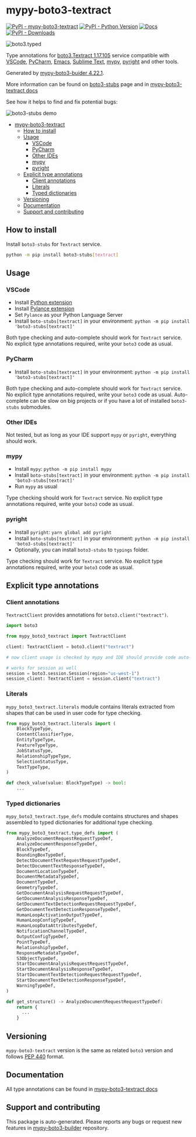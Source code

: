<a id="mypy-boto3-textract"></a>

# mypy-boto3-textract

[![PyPI - mypy-boto3-textract](https://img.shields.io/pypi/v/mypy-boto3-textract.svg?color=blue)](https://pypi.org/project/mypy-boto3-textract)
[![PyPI - Python Version](https://img.shields.io/pypi/pyversions/mypy-boto3-textract.svg?color=blue)](https://pypi.org/project/mypy-boto3-textract)
[![Docs](https://img.shields.io/readthedocs/mypy-boto3-builder.svg?color=blue)](https://mypy-boto3-builder.readthedocs.io/)
[![PyPI - Downloads](https://img.shields.io/pypi/dw/mypy-boto3-textract?color=blue)](https://pypistats.org/packages/mypy-boto3-textract)

![boto3.typed](https://github.com/vemel/mypy_boto3_builder/raw/master/logo.png)

Type annotations for
[boto3.Textract 1.17.105](https://boto3.amazonaws.com/v1/documentation/api/1.17.105/reference/services/textract.html#Textract)
service compatible with [VSCode](https://code.visualstudio.com/),
[PyCharm](https://www.jetbrains.com/pycharm/),
[Emacs](https://www.gnu.org/software/emacs/),
[Sublime Text](https://www.sublimetext.com/),
[mypy](https://github.com/python/mypy),
[pyright](https://github.com/microsoft/pyright) and other tools.

Generated by
[mypy-boto3-buider 4.22.1](https://github.com/vemel/mypy_boto3_builder).

More information can be found on
[boto3-stubs](https://pypi.org/project/boto3-stubs/) page and in
[mypy-boto3-textract docs](https://vemel.github.io/boto3_stubs_docs/mypy_boto3_textract/)

See how it helps to find and fix potential bugs:

![boto3-stubs demo](https://github.com/vemel/mypy_boto3_builder/raw/master/demo.gif)

- [mypy-boto3-textract](#mypy-boto3-textract)
  - [How to install](#how-to-install)
  - [Usage](#usage)
    - [VSCode](#vscode)
    - [PyCharm](#pycharm)
    - [Other IDEs](#other-ides)
    - [mypy](#mypy)
    - [pyright](#pyright)
  - [Explicit type annotations](#explicit-type-annotations)
    - [Client annotations](#client-annotations)
    - [Literals](#literals)
    - [Typed dictionaries](#typed-dictionaries)
  - [Versioning](#versioning)
  - [Documentation](#documentation)
  - [Support and contributing](#support-and-contributing)

<a id="how-to-install"></a>

## How to install

Install `boto3-stubs` for `Textract` service.

```bash
python -m pip install boto3-stubs[textract]
```

<a id="usage"></a>

## Usage

<a id="vscode"></a>

### VSCode

- Install
  [Python extension](https://marketplace.visualstudio.com/items?itemName=ms-python.python)
- Install
  [Pylance extension](https://marketplace.visualstudio.com/items?itemName=ms-python.vscode-pylance)
- Set `Pylance` as your Python Language Server
- Install `boto-stubs[textract]` in your environment:
  `python -m pip install 'boto3-stubs[textract]'`

Both type checking and auto-complete should work for `Textract` service. No
explicit type annotations required, write your `boto3` code as usual.

<a id="pycharm"></a>

### PyCharm

- Install `boto-stubs[textract]` in your environment:
  `python -m pip install 'boto3-stubs[textract]'`

Both type checking and auto-complete should work for `Textract` service. No
explicit type annotations required, write your `boto3` code as usual.
Auto-complete can be slow on big projects or if you have a lot of installed
`boto3-stubs` submodules.

<a id="other-ides"></a>

### Other IDEs

Not tested, but as long as your IDE support `mypy` or `pyright`, everything
should work.

<a id="mypy"></a>

### mypy

- Install `mypy`: `python -m pip install mypy`
- Install `boto-stubs[textract]` in your environment:
  `python -m pip install 'boto3-stubs[textract]'`
- Run `mypy` as usual

Type checking should work for `Textract` service. No explicit type annotations
required, write your `boto3` code as usual.

<a id="pyright"></a>

### pyright

- Install `pyright`: `yarn global add pyright`
- Install `boto-stubs[textract]` in your environment:
  `python -m pip install 'boto3-stubs[textract]'`
- Optionally, you can install `boto3-stubs` to `typings` folder.

Type checking should work for `Textract` service. No explicit type annotations
required, write your `boto3` code as usual.

<a id="explicit-type-annotations"></a>

## Explicit type annotations

<a id="client-annotations"></a>

### Client annotations

`TextractClient` provides annotations for `boto3.client("textract")`.

```python
import boto3

from mypy_boto3_textract import TextractClient

client: TextractClient = boto3.client("textract")

# now client usage is checked by mypy and IDE should provide code auto-complete

# works for session as well
session = boto3.session.Session(region="us-west-1")
session_client: TextractClient = session.client("textract")
```

<a id="literals"></a>

### Literals

`mypy_boto3_textract.literals` module contains literals extracted from shapes
that can be used in user code for type checking.

```python
from mypy_boto3_textract.literals import (
    BlockTypeType,
    ContentClassifierType,
    EntityTypeType,
    FeatureTypeType,
    JobStatusType,
    RelationshipTypeType,
    SelectionStatusType,
    TextTypeType,
)

def check_value(value: BlockTypeType) -> bool:
    ...
```

<a id="typed-dictionaries"></a>

### Typed dictionaries

`mypy_boto3_textract.type_defs` module contains structures and shapes assembled
to typed dictionaries for additional type checking.

```python
from mypy_boto3_textract.type_defs import (
    AnalyzeDocumentRequestRequestTypeDef,
    AnalyzeDocumentResponseTypeDef,
    BlockTypeDef,
    BoundingBoxTypeDef,
    DetectDocumentTextRequestRequestTypeDef,
    DetectDocumentTextResponseTypeDef,
    DocumentLocationTypeDef,
    DocumentMetadataTypeDef,
    DocumentTypeDef,
    GeometryTypeDef,
    GetDocumentAnalysisRequestRequestTypeDef,
    GetDocumentAnalysisResponseTypeDef,
    GetDocumentTextDetectionRequestRequestTypeDef,
    GetDocumentTextDetectionResponseTypeDef,
    HumanLoopActivationOutputTypeDef,
    HumanLoopConfigTypeDef,
    HumanLoopDataAttributesTypeDef,
    NotificationChannelTypeDef,
    OutputConfigTypeDef,
    PointTypeDef,
    RelationshipTypeDef,
    ResponseMetadataTypeDef,
    S3ObjectTypeDef,
    StartDocumentAnalysisRequestRequestTypeDef,
    StartDocumentAnalysisResponseTypeDef,
    StartDocumentTextDetectionRequestRequestTypeDef,
    StartDocumentTextDetectionResponseTypeDef,
    WarningTypeDef,
)

def get_structure() -> AnalyzeDocumentRequestRequestTypeDef:
    return {
      ...
    }
```

<a id="versioning"></a>

## Versioning

`mypy-boto3-textract` version is the same as related `boto3` version and
follows [PEP 440](https://www.python.org/dev/peps/pep-0440/) format.

<a id="documentation"></a>

## Documentation

All type annotations can be found in
[mypy-boto3-textract docs](https://vemel.github.io/boto3_stubs_docs/mypy_boto3_textract/)

<a id="support-and-contributing"></a>

## Support and contributing

This package is auto-generated. Please reports any bugs or request new features
in [mypy-boto3-builder](https://github.com/vemel/mypy_boto3_builder/issues/)
repository.
